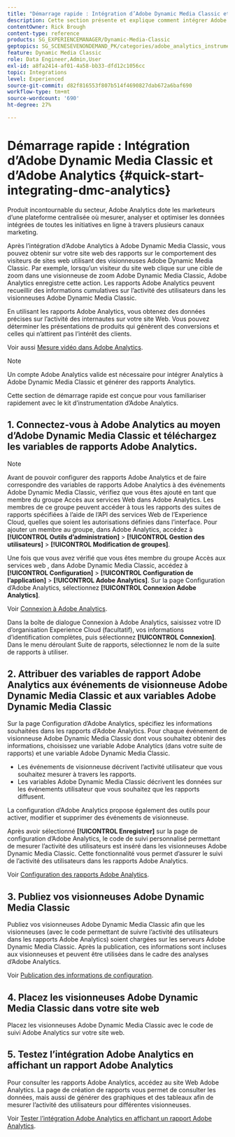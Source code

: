 ```yaml
---
title: "Démarrage rapide : Intégration d’Adobe Dynamic Media Classic et d’Adobe Analytics"
description: Cette section présente et explique comment intégrer Adobe Dynamic Media Classic et Adobe Analytics pour vous aider à démarrer rapidement.
contentOwner: Rick Brough
content-type: reference
products: SG_EXPERIENCEMANAGER/Dynamic-Media-Classic
geptopics: SG_SCENESEVENONDEMAND_PK/categories/adobe_analytics_instrumentation_kit
feature: Dynamic Media Classic
role: Data Engineer,Admin,User
exl-id: a8fa2414-af01-4a58-bb33-dfd12c1056cc
topic: Integrations
level: Experienced
source-git-commit: d82f816553f807b514f4690827dab672a6baf690
workflow-type: tm+mt
source-wordcount: '690'
ht-degree: 27%

---
```


# Démarrage rapide : Intégration d’Adobe Dynamic Media Classic et d’Adobe Analytics {#quick-start-integrating-dmc-analytics}

Produit incontournable du secteur, Adobe Analytics dote les marketeurs d’une plateforme centralisée où mesurer, analyser et optimiser les données intégrées de toutes les initiatives en ligne à travers plusieurs canaux marketing.

Après l’intégration d’Adobe Analytics à Adobe Dynamic Media Classic, vous pouvez obtenir sur votre site web des rapports sur le comportement des visiteurs de sites web utilisant des visionneuses Adobe Dynamic Media Classic. Par exemple, lorsqu’un visiteur du site web clique sur une cible de zoom dans une visionneuse de zoom Adobe Dynamic Media Classic, Adobe Analytics enregistre cette action. Les rapports Adobe Analytics peuvent recueillir des informations cumulatives sur l’activité des utilisateurs dans les visionneuses Adobe Dynamic Media Classic.

En utilisant les rapports Adobe Analytics, vous obtenez des données précises sur l’activité des internautes sur votre site Web. Vous pouvez déterminer les présentations de produits qui génèrent des conversions et celles qui n’attirent pas l’intérêt des clients.

Voir aussi [Mesure vidéo dans Adobe Analytics](https://experienceleague.adobe.com/docs/media-analytics/using/media-overview.html).

>[!NOTE]
>
>Un compte Adobe Analytics valide est nécessaire pour intégrer Analytics à Adobe Dynamic Media Classic et générer des rapports Analytics.

Cette section de démarrage rapide est conçue pour vous familiariser rapidement avec le kit d’instrumentation d’Adobe Analytics. 

## 1. Connectez-vous à Adobe Analytics au moyen d’Adobe Dynamic Media Classic et téléchargez les variables de rapports Adobe Analytics.

>[!NOTE]
>
>Avant de pouvoir configurer des rapports Adobe Analytics et de faire correspondre des variables de rapports Adobe Analytics à des événements Adobe Dynamic Media Classic, vérifiez que vous êtes ajouté en tant que membre du groupe Accès aux services Web dans Adobe Analytics. Les membres de ce groupe peuvent accéder à tous les rapports des suites de rapports spécifiées à l’aide de l’API des services Web de l’Experience Cloud, quelles que soient les autorisations définies dans l’interface. Pour ajouter un membre au groupe, dans Adobe Analytics, accédez à **[!UICONTROL Outils d’administration]** > **[!UICONTROL Gestion des utilisateurs]** > **[!UICONTROL Modification de groupes]**.

Une fois que vous avez vérifié que vous êtes membre du groupe Accès aux services web , dans Adobe Dynamic Media Classic, accédez à **[!UICONTROL Configuration]** > **[!UICONTROL Configuration de l’application]** > **[!UICONTROL Adobe Analytics]**. Sur la page Configuration d’Adobe Analytics, sélectionnez **[!UICONTROL Connexion Adobe Analytics]**.

Voir [Connexion à Adobe Analytics](log-analytics.md#log_in_to_adobe_analytics).

Dans la boîte de dialogue Connexion à Adobe Analytics, saisissez votre ID d’organisation Experience Cloud (facultatif), vos informations d’identification complètes, puis sélectionnez **[!UICONTROL Connexion]**. Dans le menu déroulant Suite de rapports, sélectionnez le nom de la suite de rapports à utiliser.

## 2. Attribuer des variables de rapport Adobe Analytics aux événements de visionneuse Adobe Dynamic Media Classic et aux variables Adobe Dynamic Media Classic

Sur la page Configuration d’Adobe Analytics, spécifiez les informations souhaitées dans les rapports d’Adobe Analytics. Pour chaque événement de visionneuse Adobe Dynamic Media Classic dont vous souhaitez obtenir des informations, choisissez une variable Adobe Analytics (dans votre suite de rapports) et une variable Adobe Dynamic Media Classic.

* Les événements de visionneuse décrivent l’activité utilisateur que vous souhaitez mesurer à travers les rapports.
* Les variables Adobe Dynamic Media Classic décrivent les données sur les événements utilisateur que vous souhaitez que les rapports diffusent.

La configuration d’Adobe Analytics propose également des outils pour activer, modifier et supprimer des événements de visionneuse.

Après avoir sélectionné **[!UICONTROL Enregistrer]** sur la page de configuration d’Adobe Analytics, le code de suivi personnalisé permettant de mesurer l’activité des utilisateurs est inséré dans les visionneuses Adobe Dynamic Media Classic. Cette fonctionnalité vous permet d’assurer le suivi de l’activité des utilisateurs dans les rapports Adobe Analytics.

Voir [Configuration des rapports Adobe Analytics](configuring-analytics-reports.md#configuring_adobe_analytics_reports).

## 3. Publiez vos visionneuses Adobe Dynamic Media Classic

Publiez vos visionneuses Adobe Dynamic Media Classic afin que les visionneuses (avec le code permettant de suivre l’activité des utilisateurs dans les rapports Adobe Analytics) soient chargées sur les serveurs Adobe Dynamic Media Classic. Après la publication, ces informations sont incluses aux visionneuses et peuvent être utilisées dans le cadre des analyses d’Adobe Analytics.

Voir [Publication des informations de configuration](publishing-analytics-configuration-information.md#publishing_adobe_analytics_configuration_information).

## 4. Placez les visionneuses Adobe Dynamic Media Classic dans votre site web

Placez les visionneuses Adobe Dynamic Media Classic avec le code de suivi Adobe Analytics sur votre site web.

## 5. Testez l’intégration Adobe Analytics en affichant un rapport Adobe Analytics

Pour consulter les rapports Adobe Analytics, accédez au site Web Adobe Analytics. La page de création de rapports vous permet de consulter les données, mais aussi de générer des graphiques et des tableaux afin de mesurer l’activité des utilisateurs pour différentes visionneuses.

Voir [Tester l’intégration Adobe Analytics en affichant un rapport Adobe Analytics](testing-integration-viewing-analytics-report.md#testing_the_integration_by_viewing_an_adobe_analytics_report).
